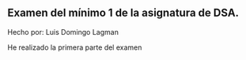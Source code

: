 Examen del mínimo 1 de la asignatura de DSA.
--------------------------------------------
Hecho por: Luis Domingo Lagman

He realizado la primera parte del examen
